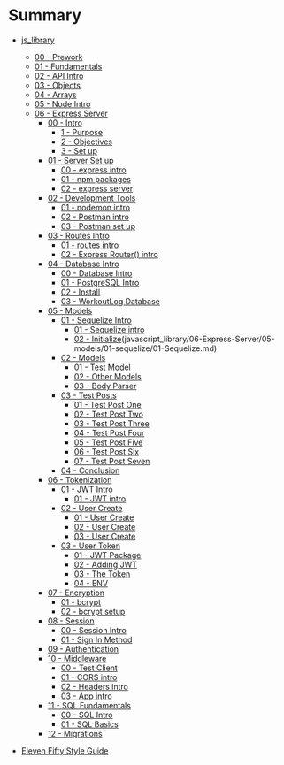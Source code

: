 # Summary
* [js_library]()
    * [00 - Prework]()
    * [01 - Fundamentals]()
    * [02 - API Intro]()
    * [03 - Objects]()
    * [04 - Arrays]()
    * [05 - Node Intro]()
    * [06 - Express Server]()
        * [00 - Intro ]()
            * [1 - Purpose](javascript_library/06-Express-Server/00-intro/01-purpose.md)
            * [2 - Objectives](javascript_library/06-Express-Server/00-intro/02-set-up.md)
            * [3 - Set up](javascript_library/06-Express-Server/00-intro/03-documentation.md)
        * [01 - Server Set up]()
            * [00 - express intro](javascript_library/06-Express-Server/01-server-setup/00-express-intro.md)
            * [01 - npm packages](javascript_library/06-Express-Server/01-server-setup/01-server-package.md)
            * [02 - express server](javascript_library/06-Express-Server/01-server-setup/02-server-code.md)
        * [02 - Development Tools]()
            * [01 - nodemon intro](javascript_library/06-Express-Server/02-dev-tools/01-nodemon-intro.md)
            * [02 - Postman intro](javascript_library/06-Express-Server/02-dev-tools/02-postman-intro.md)
            * [03 - Postman set up](javascript_library/06-Express-Server/02-dev-tools/03-postman-practice.md)
        * [03 - Routes Intro]()
            * [01 - routes intro](javascript_library/06-Express-Server/03-routes/01-routes-intro.md)
            * [02 - Express Router() intro](javascript_library/06-Express-Server/03-routes/02-routes-express.md)
        * [04 - Database Intro]()
            * [00 - Database Intro](javascript_library/06-Express-Server/04-db/00-db-intro.md)
            * [01 - PostgreSQL Intro](javascript_library/06-Express-Server/04-db/01-pg-intro.md)
            * [02 - Install](javascript_library/06-Express-Server/04-db/02-pg-install.md)
            * [03 - WorkoutLog Database](javascript_library/06-Express-Server/04-db/03-pg-workoutlog-db.md)
        * [05 - Models]()
            * [01 - Sequelize Intro]()
                * [01 - Sequelize intro](javascript_library/06-Express-Server/05-models/01-sequelize/00-intro.md)
                * [02 - Initialize]()(javascript_library/06-Express-Server/05-models/01-sequelize/01-Sequelize.md)
            * [02 - Models]()
                * [01 - Test Model](javascript_library/06-Express-Server/05-models/02-models/01-test-model.md)
                * [02 - Other Models](javascript_library/06-Express-Server/05-models/02-models/02-othermodels.md)
                * [03 - Body Parser](javascript_library/06-Express-Server/05-models/02-models/03-body-parser.md)
            * [03 - Test Posts]()
                * [01 - Test Post One](javascript_library/06-Express-Server/05-models/03-testpost/01-testpost-one.md)
                * [02 - Test Post Two](javascript_library/06-Express-Server/05-models/03-testpost/02-testpost-two.md)
                * [03 - Test Post Three](javascript_library/06-Express-Server/05-models/03-testpost/03-testpost-three.md)
                * [04 - Test Post Four](javascript_library/06-Express-Server/05-models/03-testpost/04-testpost-four.md)
                * [05 - Test Post Five](javascript_library/06-Express-Server/05-models/03-testpost/05-testpost-five.md)
                * [06 - Test Post Six](javascript_library/06-Express-Server/05-models/03-testpost/06-testpost-six.md)
                * [07 - Test Post Seven](javascript_library/06-Express-Server/05-models/03-testpost/07-testpost-seven.md)
            * [04 - Conclusion](javascript_library/06-Express-Server/05-models/04-conclusion/01-conclusion.md)
        * [06 - Tokenization]()
            * [01 - JWT Intro]()
                * [01 - JWT intro](javascript_library/06-Express-Server/06-jwt/01-jwt-intro/01-jwt-intro.md)
            * [02 - User Create]()
                * [01 - User Create](javascript_library/06-Express-Server/06-jwt/02-user-create/01-user-create.md)
                * [02 - User Create](javascript_library/06-Express-Server/06-jwt/02-user-create/02-user-create2.md)
                * [03 - User Create](javascript_library/06-Express-Server/06-jwt/02-user-create/03-user-create3.md)
            * [03 - User Token]()
                * [01 - JWT Package](javascript_library/06-Express-Server/06-jwt/03-user-token/01-jwt-package.md)
                * [02 - Adding JWT](javascript_library/06-Express-Server/06-jwt/03-user-token/02-adding-jwt.md)
                * [03 - The Token](javascript_library/06-Express-Server/06-jwt/03-user-token/03-token-with-user.md)
                * [04 - ENV](javascript_library/06-Express-Server/06-jwt/03-user-token/04-process-env.md)
        * [07 - Encryption]()
            * [01 - bcrypt](javascript_library/06-Express-Server/07-encryption/00-bcrypt-intro.md)
            * [02 - bcrypt setup](javascript_library/06-Express-Server/07-encryption/01-bcrypt-setup.md)   
        * [08 - Session]()
            * [00 - Session Intro](javascript_library/06-Express-Server/08-session/00-session-intro.md)
            * [01 - Sign In Method](javascript_library/06-Express-Server/08-session/01-signinmethod.md)
        * [09 - Authentication]()
        * [10 - Middleware]()
            * [00 - Test Client](javascript_library/06-Express-Server/10-middleware/00-test-client.md)
            * [01 - CORS intro](javascript_library/06-Express-Server/10-middleware/01-middleware-intro.md)
            * [02 - Headers intro](javascript_library/06-Express-Server/10-middleware/02-headers.md)
            * [03 - App intro](javascript_library/06-Express-Server/10-middleware/03-app.md)
        * [11 - SQL Fundamentals]()
            * [00 - SQL Intro](javascript_library/06-Express-Server/11-sql-intro/00-sql-intro.md)
            * [01 - SQL Basics](javascript_library/06-Express-Server/11-sql-intro/01-sql-basics.md)
        * [12 - Migrations]()
   

* [Eleven Fifty Style Guide](StyleGuide/StyleGuide.md)